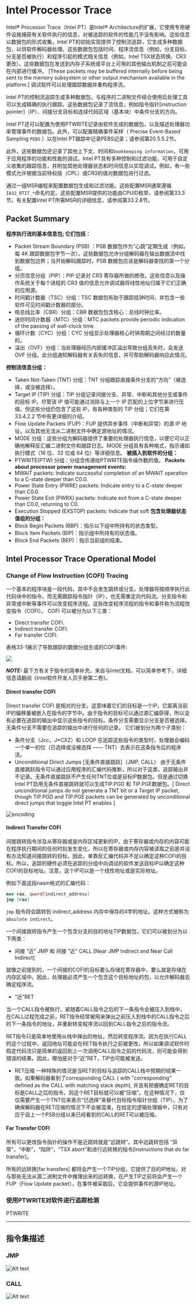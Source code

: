 # Intel Processor Trace

Intel® Processor Trace（Intel PT）是Intel® Architecture的扩展，它使用专用硬件设施捕获有关软件执行的信息，对被追踪的软件的性能几乎没有影响。这些信息以数据包的形式收集。Intel PT的初始实现提供了控制流追踪，它生成多种数据包，以供软件解码器处理。这些数据包包括时间、程序流信息（例如，分支目标、分支是否被执行）和程序引起的模式相关信息（例如，Intel TSX状态转换、CR3更改）。这些数据包在发送到内存子系统或平台上可用的其他输出机制之前可能会在内部进行缓冲。 [These packets may be buffered internally before being sent to the memory subsystem or other output mechanism available in the platform.] 调试软件可以处理跟踪数据并重构程序流。

Intel PT的控制流追踪生成多种数据包，与程序的二进制文件结合使用后处理工具可以生成精确的执行跟踪。这些数据包记录了流信息，例如指令指针[instruction pointer]（IP）、间接分支目标和连续代码区域（基本块）中条件分支的方向。

Intel PT还可以配置为使用PTWRITE记录由软件生成的数据包，以及描述处理器功率管理事件的数据包。此外，可以配置精确事件采样（ Precise Event-Based Sampling `PEBS` ）以在Intel PT跟踪中记录PEBS记录；请参阅第20.5.5.2节。

此外，这些数据包还记录了其他上下文、时间和`bookkeeping information`，可用于应用程序的功能和性能的调试。Intel PT具有多种控制和过滤功能，可用于自定义收集的跟踪信息，并附加其他处理器状态和时间信息以实现调试。例如，有一些模式允许根据当前特权级（CPL）或CR3的值对数据包进行过滤。

通过一组MSR编程来配置数据包生成和过滤功能。这些配置MSR通常遵循`IA32_RTIT_*`命名约定。这些配置MSR提供的功能由CPUID枚举，请参阅第33.3节。有关配置Intel PT所需MSR的详细信息，请参阅第33.2.8节。

## Packet Summary

**程序执行流的基本信息包; 它们包括：**

- Packet Stream Boundary (PSB) ：PSB 数据包作为“心跳”定期生成（例如，每 4K 跟踪数据包字节一次）。这些数据包允许分组解码器在输出数据流中找到数据包边界；当开始解码跟踪时，PSB 数据包应该是解码器查找的第一个分组。
- 分页信息分组（PIP）：PIP 记录对 CR3 寄存器所做的修改。这些信息以及操作系统关于每个进程的 CR3 值的信息允许调试器将线性地址归属于它们正确的应用源。
- 时间戳计数器（TSC）分组：TSC 数据包有助于跟踪挂钟时间，并包含一些软件可见时间戳计数器的部分。
- 核总线比率（CBR）分组：CBR 数据包包含核心：总线时钟比率。
- 迷你时间计数器（MTC）分组：MTC packets provide periodic indication of the passing of wall-clock time.
- 循环计数（CYC）分组：CYC 分组显示处理器核心时钟周期之间经过的数量的。
- 溢出（OVF）分组：当处理器经历内部缓冲区溢出导致分组丢失时，会发送 OVF 分组。此分组通知解码器有关丢失的信息，并可帮助解码器响应此情况。

**控制流信息分组：**

- Taken Not-Taken (TNT) 分组：TNT 分组跟踪直接条件分支的“方向”（被选择，或没被选择）。
- Target IP (TIP) 分组：TIP 分组记录间接分支、异常、中断和其他分支或事件的目标 IP。尽管该 IP 值可能通过消除与上一个 IP 匹配的上位字节来进行压缩，但这些分组仍包含了这些 IP，有各种类型的 TIP 分组；它们在第 33.4.2.2 节中有更详细的介绍。
- Flow Update Packets (FUP)：FUP 提供异步事件（中断和异常）的源 IP 地址，以及其他无法从二进制文件中确定源地址的情况。
- MODE 分组：这些分组为解码器提供了重要的处理器执行信息，以便它可以正确地解释反汇编二进制文件和跟踪日志。MODE 分组具有各种格式，指示诸如执行模式（16 位、32 位或 64 位）等详细信息。
  **被插入到软件的分组：**
- PTWRITE(PTW) 分组：分组含传递给PTWRITE指令操作数的值。
  **Packets about processor power management events:**
- MWAIT packets: Indicate successful completion of an MWAIT operation to a C-state deeper than C0.0.
- Power State Entry (PWRE) packets: Indicate entry to a C-state deeper than C0.0.
- Power State Exit (PWRX) packets: Indicate exit from a C-state deeper than C0.0, returning to C0.
- Execution Stopped (EXSTOP) packets: Indicate that soft
  **包含处理器状态值组的分组：**
- Block Begin Packets (BBP)：指示以下组中所持有的状态类型。
- Block Item Packets (BIP)：指示组中所持有的状态值。
- Block End Packets (BEP)：指示当前组的结束。

## Intel Processor Trace Operational Model

### Change of Flow Instruction (COFI) Tracing

一个基本的程序块是一段代码，其中不会发生跳转或分支。处理器将按顺序执行此代码块中的指令，而无需跟踪指令指针（IP），也无需重定向代码流。分支指令和异常或中断等事件可以改变程序流程。这些改变程序流程的指令和事件称为流程改变指令（COFI）。 COFI 可以被分为以下三类：

- Direct transfer COFI.
- Indirect transfer COFI.
- Far transfer COFI.

表格33-1展示了导致跟踪的数据分组生成的COFI事件:

![](./img/image.png)

***NOTE:*** 最下方有关于指令的简单补充，来自与Intel文档，可以简单参考下，详细信息请翻阅《Intel软件开发人员手册第二卷》。

#### Direct transfer COFI

Direct transfer COFI 是相对的分支。这意味着它们的目标是一个IP，它距离当前IP的偏移量被嵌入在指令的字节中。由于指令的目标可以通过源汇编获得，所以没有必要在追踪的输出中显示这些指令的目标。条件分支需要显示分支是否被选择。无条件分支不需要在追踪的输出中进行任何的记录。
它们被划分为两个子类别：

- 条件分支（Jcc，J*CXZ）和 LOOP
  在追踪这些指令的类型时，处理器会编码一个单一的位（已选择或没被选择 —— TNT）去表示在这条指令后的程序流。
- Unconditional Direct Jumps [无条件直接跳跃]（JMP, CALL）
  由于无条件直接跳跃指令可以通过应用程序的汇编代码推断，所以对于这类，追踪输出并不记录。无条件直接跳跃不产生任何TNT位或是目标IP数据包。但是通过切换 Intel PT启用无条件直接跳转就可以生成TIP.PGD 和 TIP.PGE数据包。[ Direct unconditional jumps do not generate a TNT bit or a Target IP packet, though TIP.PGD and TIP.PGE packets can be generated by unconditional direct jumps that toggle Intel PT enables ]

![encoding](./img/encoding.jpg)

#### Indirect Transfer COFI

间接跳转指令涉及从寄存器或是内存区域更新的IP。由于寄存器或内存的内容可能在程序执行期间的任何时刻发生变化，所以在寄存器或内存内容被读取之前是并没有办法知道间接跳转的目标。因此，单靠反汇编代码并不足以确定这种COFI的目标。所以，追踪的硬件必须在追踪的分组中向调试的软件发送目标IP以确定这种COFI的目标地址。注意，这个IP可以是一个线性地址或是实际地址。

例如下面这段nasm格式的汇编代码：

```nasm
mov rax, qword[indirect_address]
jmp [rax]
```

`jmp` 指令将会跳转到 indirect_address 内存中保存的4字的地址。这种方式被称为 `absulote indirect`。

一个间接跳转指令产生一个包含分支的目的地址TIP数据包，它们可以被划分为以下两类：

- 间接 “近” JMP 和 间接 “近” CALL [Near JMP Indirect and Near Call Indirect]

就像之前提到的，一个间接的COFI的目标要么存储在寄存器中，要么就是存储在内存区域中。因此，处理器必须产生一个包含这个目标地址的包，以允许解码器去确定程序流。

- “近”RET

当一个CALL指令被执行，紧随着CALL指令之后的下一条指令会被压入到栈中，在CALL过程完成之前，RET指令经常被用来弹出之前压入到栈中的CALL指令之后的下一条指令的地址，并重新转变程序流以回到CALL指令之后的指令流。

RET指令只是简单地使用从栈中弹出的地址，然后转变程序流。因为在执行CALL的这个过程中，返回地址可能会在RET指令执行之前被更改，所以如果调试软件时假定代码流只是简单的返回到上一次调用CALL指令之前的代码流，则可能会得到错误的结果。因此，哪怕是对于“近”RET，TIP也可能被发送。 

- RET压缩 
  一种特殊的情况是当RET的目标与追踪的CALL栈中预期的结果一致。如果解码器看到了corresponding CALL ( with "corresponding" defined as the CALL with matching stack depth), 并且有把握确定RET的目标是CALL之后的指令，则这个RET目标就可以被“压缩”。在这种情况下，仅仅需要产生一个TNT位来表示“已选择”来替代目标指令指针分组（TIP）。为了确保解码器在RET压缩的情况下不会被混淆，在给定的逻辑处理器中，只有对应于自上一个PSB分组以来已经看到的CALL的RET可以被压缩。

#### Far Transfer COFI

所有可以更改指令指针的操作不是近跳转就是“远跳转”。其中远跳转包括 “异常”，“中断”，“陷阱”，“TSX abort”和进行远转换的指令[instructions that do far transfer]。

所有的远转换[far transfers] 都将会产生一个TIP分组，它提供了目的IP地址。对与那些无法从源二进制文件中推理出来的远转换，在产生TIP之前将会产生一个FUP（Flow Update packet），在事件被采取后，它会提供事件的源IP地址。

### 使用PTWRITE对软件进行追踪检测

PTWRITE

***

## 指令集描述

### JMP

![Alt text](./img/image-1.png)

### CALL

![Alt text](./img/image-2.png)
